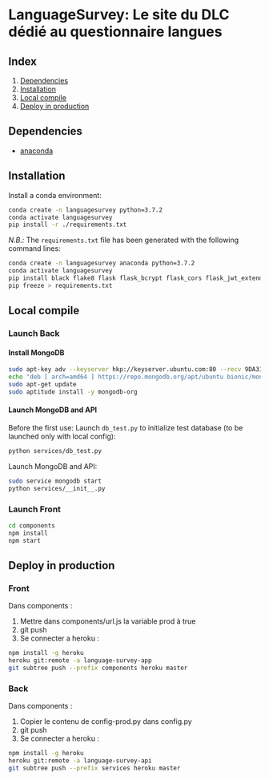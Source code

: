 # LanguageSurvey: Le site du DLC dédié au questionnaire langues

## Index

1.  [Dependencies](#dependencies)
2.  [Installation](#installation)
3.  [Local compile](#local-compile)
4.  [Deploy in production](#deploy-in-production)

## Dependencies

- [anaconda](https://www.anaconda.com/distribution/)

## Installation

Install a conda environment:

```bash
conda create -n languagesurvey python=3.7.2
conda activate languagesurvey
pip install -r ./requirements.txt
```

_N.B.:_ The `requirements.txt` file has been generated with the following command lines:

```bash
conda create -n languagesurvey anaconda python=3.7.2
conda activate languagesurvey
pip install black flake8 flask flask_bcrypt flask_cors flask_jwt_extended flask_mail flask_login flask_pymongo names numpy pymongo pymprog
pip freeze > requirements.txt
```

## Local compile

### Launch Back

#### Install MongoDB

```bash
sudo apt-key adv --keyserver hkp://keyserver.ubuntu.com:80 --recv 9DA31620334BD75D9DCB49F368818C72E52529D4
echo "deb [ arch=amd64 ] https://repo.mongodb.org/apt/ubuntu bionic/mongodb-org/4.0 multiverse" | sudo tee /etc/apt/sources.list.d/mongodb-org-4.0.list
sudo apt-get update
sudo aptitude install -y mongodb-org
```

#### Launch MongoDB and API

Before the first use: Launch `db_test.py` to initialize test database (to be launched only with local config):

```bash
python services/db_test.py
```

Launch MongoDB and API:

```bash
sudo service mongodb start
python services/__init__.py
```

### Launch Front

```bash
cd components
npm install
npm start
```

## Deploy in production

### Front

Dans components :

1. Mettre dans components/url.js la variable prod à true
2. git push
3. Se connecter a heroku :

```bash
npm install -g heroku
heroku git:remote -a language-survey-app
git subtree push --prefix components heroku master
```

### Back

Dans components :

1. Copier le contenu de config-prod.py dans config.py
2. git push
3. Se connecter a heroku :

```bash
npm install -g heroku
heroku git:remote -a language-survey-api
git subtree push --prefix services heroku master
```
